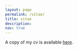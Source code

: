 ```yaml
---
layout: page
permalink: /vitae/
title: vitae
description: 
nav: true
---
```


A copy of my cv is available [here](../assets/pdf/CV_website/CV_website.pdf).